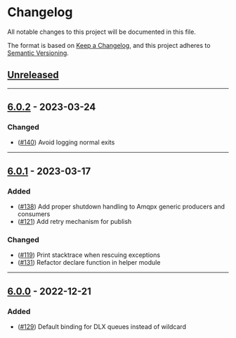 # Changelog

All notable changes to this project will be documented in this file.

The format is based on [Keep a Changelog](https://keepachangelog.com/en/1.0.0/),
and this project adheres to [Semantic Versioning](https://semver.org/spec/v2.0.0.html).

## [Unreleased]

---

## [6.0.2] - 2023-03-24

### Changed

- ([#140](https://github.com/primait/amqpx/pull/140)) Avoid logging normal exits

---

## [6.0.1] - 2023-03-17

### Added

- ([#138](https://github.com/primait/amqpx/pull/138)) Add proper shutdown handling to Amqpx generic producers and consumers
- ([#121](https://github.com/primait/amqpx/pull/121)) Add retry mechanism for publish

### Changed

- ([#119](https://github.com/primait/amqpx/pull/119)) Print stacktrace when rescuing exceptions
- ([#131](https://github.com/primait/amqpx/pull/131)) Refactor declare function in helper module

---

## [6.0.0] - 2022-12-21

### Added

- ([#129](https://github.com/primait/amqpx/pull/)) Default binding for DLX queues instead of wildcard

[Unreleased]: https://github.com/primait/amqpx/compare/6.0.2...HEAD
[6.0.2]: https://github.com/primait/amqpx/compare/6.0.1...6.0.2
[6.0.1]: https://github.com/primait/amqpx/compare/6.0.0...6.0.1
[6.0.0]: https://github.com/primait/amqpx/releases/tag/6.0.0
